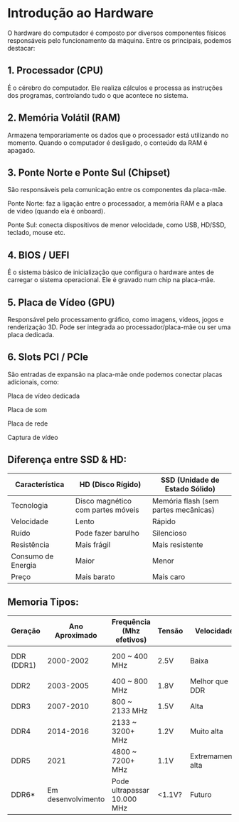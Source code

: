 # Introdução ao Hardware

O hardware do computador é composto por diversos componentes físicos responsáveis pelo funcionamento da máquina. Entre os principais, podemos destacar:

## 1. Processador (CPU)

É o cérebro do computador. Ele realiza cálculos e processa as instruções dos programas, controlando tudo o que acontece no sistema.

## 2. Memória Volátil (RAM)

Armazena temporariamente os dados que o processador está utilizando no momento.
Quando o computador é desligado, o conteúdo da RAM é apagado.

## 3. Ponte Norte e Ponte Sul (Chipset)

São responsáveis pela comunicação entre os componentes da placa-mãe.

Ponte Norte: faz a ligação entre o processador, a memória RAM e a placa de vídeo (quando ela é onboard).

Ponte Sul: conecta dispositivos de menor velocidade, como USB, HD/SSD, teclado, mouse etc.

## 4. BIOS / UEFI

É o sistema básico de inicialização que configura o hardware antes de carregar o sistema operacional.
Ele é gravado num chip na placa-mãe.

## 5. Placa de Vídeo (GPU)

Responsável pelo processamento gráfico, como imagens, vídeos, jogos e renderização 3D.
Pode ser integrada ao processador/placa-mãe ou ser uma placa dedicada.

## 6. Slots PCI / PCIe

São entradas de expansão na placa-mãe onde podemos conectar placas adicionais, como:

Placa de vídeo dedicada

Placa de som

Placa de rede

Captura de vídeo


## Diferença entre SSD & HD:

| Característica     | HD (Disco Rígido)               | SSD (Unidade de Estado Sólido)     |
|--------------------|----------------------------------|-------------------------------------|
| Tecnologia         | Disco magnético com partes móveis | Memória flash (sem partes mecânicas) |
| Velocidade         | Lento                            | Rápido                              |
| Ruído              | Pode fazer barulho               | Silencioso                          |
| Resistência        | Mais frágil                      | Mais resistente                     |
| Consumo de Energia | Maior                            | Menor                               |
| Preço              | Mais barato                      | Mais caro                           |


## Memoria Tipos:

| Geração   | Ano Aproximado | Frequência (Mhz efetivos) | Tensão | Velocidade | Observações |
|-----------|----------------|---------------------------|--------|------------|-------------|
| DDR (DDR1) | 2000-2002       | 200 ~ 400 MHz              | 2.5V   | Baixa      | Primeira geração de DDR usada em PCs |
| DDR2      | 2003-2005       | 400 ~ 800 MHz              | 1.8V   | Melhor que DDR | Menor consumo que DDR1 |
| DDR3      | 2007-2010       | 800 ~ 2133 MHz             | 1.5V   | Alta       | Muito utilizada por muitos anos |
| DDR4      | 2014-2016       | 2133 ~ 3200+ MHz           | 1.2V   | Muito alta | Mais rápida e eficiente energeticamente |
| DDR5      | 2021            | 4800 ~ 7200+ MHz           | 1.1V   | Extremamente alta | Maior largura de banda |
| DDR6*     | Em desenvolvimento | Pode ultrapassar 10.000 MHz | <1.1V? | Futuro | Ainda não disponível comercialmente |



